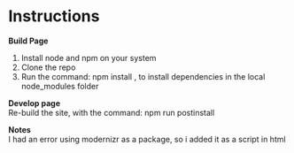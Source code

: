 <h1>Instructions</h1>

<strong>Build Page</strong>
1. Install node and npm on your system
2. Clone the repo
3. Run the command: npm install , to install dependencies in the local node_modules folder

<strong>Develop page</strong><br>
Re-build the site, with the command: npm run postinstall

<strong>Notes</strong><br>
I had an error using modernizr as a package, so i added it as a script in html
